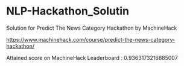 # NLP-Hackathon_Solutin
Solution for Predict The News Category Hackathon by MachineHack


https://www.machinehack.com/course/predict-the-news-category-hackathon/


Attained score on MachineHack Leaderboard : 0.9363173216885007
